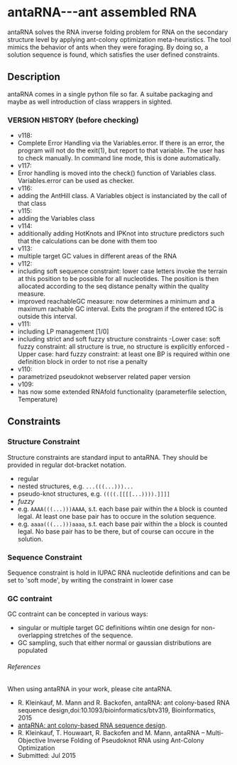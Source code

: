 # antaRNA---ant assembled RNA

antaRNA solves the RNA inverse folding problem for RNA on the secondary structure level by applying 
ant-colony optimization meta-heuristics. The tool mimics the behavior of ants when they were foraging.
By doing so, a solution sequence is found, which satisfies the user defined constraints.

## Description

antaRNA comes in a single python file so far.
A suitabe packaging and maybe as well introduction of class wrappers in sighted.


### VERSION HISTORY (before checking)
 - v118: 
  - Complete Error Handling via the Variables.error. If there is an error, the program will not do the exit(1),
  but report to that variable. The user has to check manually. In command line mode, this is done automatically.
 - v117:
  - Error handling is moved into the check() function of Variables class. Variables.error can be used as checker.
 - v116:
  - adding the AntHill class. A Variables object is instanciated by the call of that class
 - v115:
  - adding the Variables class
 - v114:
  - additionally adding HotKnots and IPKnot into structure predictors such that the calculations can be done with them too
 - v113:
  - multiple target GC values in different areas of the RNA
 - v112:
  - including soft sequence constraint: lower case letters invoke the terrain at this position to be possible for all nucleotides. The position is then allocated according to the seq distance penalty within the quality measure.
  - improved reachableGC measure: now determines a minimum and a maximum rachable GC interval. Exits the program if	the entered tGC is outside this interval.
 - v111:
  - including LP management [1/0]
  - including strict and soft fuzzy structure constraints
   -Lower case: soft fuzzy constraint: all structure is true, no structure is explicitly enforced
   -Upper case: hard fuzzy constraint: at least one BP is required within one definition block in order to not rise a penalty
 - v110:
  - parametrized pseudoknot webserver related paper version
 - v109:
  - has now some extended RNAfold functionality (parameterfile selection, Temperature)
	


## Constraints
### Structure Constraint
Structure constraints are standard input to antaRNA. They should be provided in regular dot-bracket notation.
 - regular
  - nested structures, e.g. `...(((...)))...`
  - pseudo-knot structures, e.g. `((((.[[[[...)))).]]]]`
 - *fuzzy*
  - e.g. `AAAA(((...)))AAAA`, s.t. each base pair within the `A` block is counted legal. At least one base pair has to occure in the solution sequence.
  - e.g. `aaaa(((...)))aaaa`, s.t. each base pair within the `a` block is counted legal. No base pair has to be there, but of course can occure in the solution.

### Sequence Constraint
Sequence constraint is hold in IUPAC RNA nucleotide definitions and can be set to 'soft mode', by writing the constraint in lower case

### GC contraint
GC contraint can be concepted in various ways:
 - singular or multiple target GC definitions wihtin one design for non-overlapping stretches of the sequence.
 - GC sampling, such that either normal or gaussian distributions are populated

###### References
When using antaRNA in your work, please cite antaRNA.
 - R. Kleinkauf, M. Mann and R. Backofen, antaRNA: ant colony-based RNA sequence design,doi:10.1093/bioinformatics/btv319, Bioinformatics, 2015
  - [antaRNA: ant colony-based RNA sequence
design](http://bioinformatics.oxfordjournals.org/content/early/2015/06/24/bioinformatics.btv319.full.pdf+html).
 - R. Kleinkauf, T. Houwaart, R. Backofen and M. Mann, antaRNA – Multi-Objective Inverse Folding of Pseudoknot RNA using Ant-Colony Optimization 
  - Submitted: Jul 2015